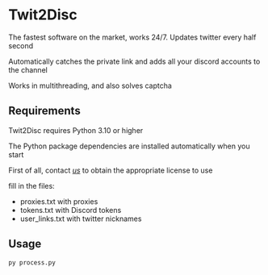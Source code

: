 # Twit2Disc
The fastest software on the market, works 24/7. Updates twitter every half second

Automatically catches the private link and adds all your discord accounts to the channel

Works in multithreading, and also solves captcha


## Requirements
Twit2Disc requires Python 3.10 or higher

The Python package dependencies are installed automatically when you start

First of all, contact [*us*](https://t.me/T2Dsoft) to obtain the appropriate license to use

fill in the files:
* proxies.txt     with proxies
* tokens.txt      with Discord tokens
* user_links.txt  with twitter nicknames

## Usage
    py process.py
